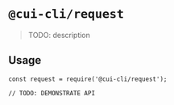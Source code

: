 # `@cui-cli/request`

> TODO: description

## Usage

```
const request = require('@cui-cli/request');

// TODO: DEMONSTRATE API
```
